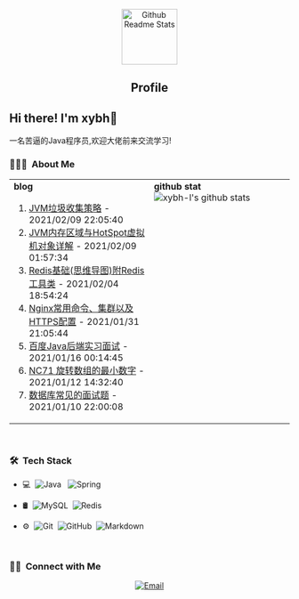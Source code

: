 <p align="center">
 <img width="100px" src="https://res.cloudinary.com/anuraghazra/image/upload/v1594908242/logo_ccswme.svg" align="center" alt="Github Readme Stats" />
 <h2 align="center">Profile</h2>
</p>

<h2>Hi there! I'm xybh👋</h2>
一名苦逼的Java程序员,欢迎大佬前来交流学习! 

<h3> 👨🏻‍💻 &nbsp;About Me </h3>
<table>
  <tr>
    <td valign="top" width="50%">
        <b>blog</b>
        <ol>
            <li> <a href='https://blog.csdn.net/qq_42542620/article/details/113776325' target='_blank'>JVM垃圾收集策略</a> - 2021/02/09 22:05:40</li>
<li> <a href='https://blog.csdn.net/qq_42542620/article/details/113765350' target='_blank'>JVM内存区域与HotSpot虚拟机对象详解</a> - 2021/02/09 01:57:34</li>
<li> <a href='https://blog.csdn.net/qq_42542620/article/details/113662498' target='_blank'>Redis基础(思维导图)附Redis工具类</a> - 2021/02/04 18:54:24</li>
<li> <a href='https://blog.csdn.net/qq_42542620/article/details/113485023' target='_blank'>Nginx常用命令、集群以及HTTPS配置</a> - 2021/01/31 21:05:44</li>
<li> <a href='https://blog.csdn.net/qq_42542620/article/details/112690499' target='_blank'>百度Java后端实习面试</a> - 2021/01/16 00:14:45</li>
<li> <a href='https://blog.csdn.net/qq_42542620/article/details/112525571' target='_blank'>NC71 旋转数组的最小数字</a> - 2021/01/12 14:32:40</li>
<li> <a href='https://blog.csdn.net/qq_42542620/article/details/112446421' target='_blank'>数据库常见的面试题</a> - 2021/01/10 22:00:08</li>
        </ol>
      </td>
    <td valign="top" width="50%">
        <b>github stat</b>
        <img src="https://github-readme-stats.vercel.app/api?username=xybh-l" alt="xybh-l's github stats">
	</td>
  </tr>
</table>
<br/>
<h3> 🛠 &nbsp;Tech Stack</h3>

- 💻 &nbsp;![Java](https://img.shields.io/badge/-Java-333333?style=flat&logo=Java&logoColor=007396)  &nbsp; ![Spring](https://img.shields.io/badge/-Spring-333333?style=flat&logo=Spring&logoColor=green)

- 🛢 &nbsp;![MySQL](https://img.shields.io/badge/-MySQL-333333?style=flat&logo=mysql)&nbsp; ![Redis](https://img.shields.io/badge/-Redis-333333?style=flat&logo=Redis&logoColor=red)

- ⚙️ &nbsp;![Git](https://img.shields.io/badge/-Git-333333?style=flat&logo=git)&nbsp; ![GitHub](https://img.shields.io/badge/-GitHub-333333?style=flat&logo=github)&nbsp; ![Markdown](https://img.shields.io/badge/-Markdown-333333?style=flat&logo=markdown)

<br/>

<h3> 🤝🏻 &nbsp;Connect with Me </h3>

<p align="center">
<a href="mailto:a1353433900@gmail.com"><img alt="Email" src="https://img.shields.io/badge/Email-a1353433900@gmail.com-blue?style=flat-square&logo=gmail"></a>
</p>
